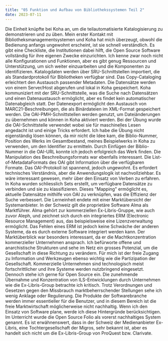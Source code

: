 ```yaml
---
title: "05 Funktion und Aufbau von Bibliothekssystemen Teil 2"
date: 2023-07-11
---
```

Die Einheit knüpfte bei Koha an, um die teilautomatisierte Katalogisierung zu demonstrieren und zu üben. Mein erster Kontakt mit Bibliotheksmanagementsystemen und Koha hat mich überzeugt, obwohl die Bedienung anfangs ungewohnt erscheint, ist sie schnell verständlich. Es gibt eine Checkliste, die Institutionen dabei hilft, die Open Source Software vollständig für ihre eigenen Zwecke einzurichten. Ich kenne zwar noch nicht alle Konfigurationen und Funktionen, aber es gibt genug Ressourcen und Unterstützung, um sich weiter einzuarbeiten und die Komponenten zu identifizieren.
Katalogdaten werden über SRU-Schnittstellen importiert, die als Standardprotokoll für Bibliotheken verfügbar sind. Das Copy-Cataloging erleichtert den Austausch passender Metadaten. Die Datensätze werden von einem Server/Host abgerufen und lokal in Koha gespeichert. Koha kommuniziert mit der SRU-Schnittstelle, was die Suche nach Datensätzen und einen Datenaustausch ermöglicht, aber es findet kein automatischer Datenabgleich statt. Der Datenexport ermöglicht den Austausch von MARC21-Beschreibungen, die als Binärdateien im XML-Format gespeichert werden.
Die OAI-PMH-Schnittstellen werden genutzt, um Dateiänderungen zu übernehmen und können in Koha aktiviert werden. Bei der Übung wurde die OAI-Schnittstelle verwendet wobei sie für maschinelles Lesen angedacht ist und einige Tricks erfordert. Ich habe die Übung nicht eigenständig lösen können, da mir nicht die Idee kam, die Biblio-Nummer, Position des Werks im Gesamtbestand, meines Beispielwerks in Koha zu verwenden, um den Identifier zu ermitteln. Durch Einfügen der Biblio-Nummer in die OAI-URL konnte ich jedoch erfolgreich das Werk finden. Die Manipulation des Beschreibungsformats war ebenfalls interessant. Die List-of-MetadataFormats des OAI gibt Information über die verfügbaren Formate. Das OAI-Protokoll ist spannend, jedoch ungewohnt. Es erfordert technisches Verständnis, aber die Anwendungslogik ist nachvollziehbar. Es wäre interessant gewesen, mehr über den Einsatz von Verben zu erfahren.
In Koha wurden schliesslich Sets erstellt, um verfügbare Datensätze zu verbinden und sie zu klassifizieren. Dieses "Mapping" ermöglicht es, aktuelle Datensätze mithilfe von OAI zu verknüpfen, was die Effizienz der Suche verbessert. Die Lerneinheit endete mit einer Marktübersicht der Systemanbieter. In der Schweiz gilt die proprietäre Software Alma als Marktführer. Alma gehört zur kommerziellen Ex-Libris-Gruppe, wie auch zuvor Aleph, und zeichnet sich durch ein integriertes ERM (Electronic Resource Management) aus, das beispielsweise eine Lizenzverwaltung ermöglicht. Das Fehlen eines ERM ist jedoch keine Schwäche der anderen Systeme, da es durch externe Software integriert werden kann.
Der Marktüberblick war besonders interessant, da er die Machtkonzentration kommerzieller Unternehmen ansprach. Ich befürworte offene und anarchistische Strukturen und sehe im Netz ein grosses Potenzial, um die Gesellschaft in diese Richtung zu verändern. Für mich ist der freie Zugang zu Information und Werkzeugen ebenso wichtig wie die Partizipation der Gesellschaft. Kommerzielle Unternehmen sind technologisch meist fortschrittlicher und ihre Systeme werden nutzbringend eingesetzt. Dennoch stehe ich gerne für Open Source ein. Die zunehmende Übernahme und Konzentration von ILS-Entwicklungen durch Unternehmen wie die Ex-Libris-Group betrachte ich kritisch. Trotz Verordnungen und Gesetzen gegen den Missbrauch marktbeherrschender Stellungen sehe ich wenig Anklage oder Regulierung. Die Produkte der Softwarebranche werden immer essentieller für die Benutzer, und in diesem Bereich ist die freie Marktwirtschaft möglicherweise nicht nachhaltig. Wenn ich den Einsatz von Software plane, werde ich diese Hintergründe berücksichtigen. Im Unterricht wurde die Open Source Folio als vorerst nachhaltiges System genannt. Es ist erwähnenswert, dass in der Schweiz der Medienanbieter Ex-Libris, eine Tochtergesellschaft der Migros, sehr bekannt ist, aber es handelt sich nicht um die Ex-Libris-Group von ProQuest bzw. Clarivate.
